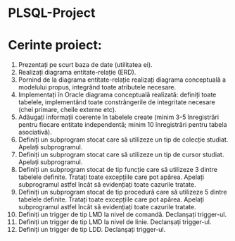 # PLSQL-Project

# Cerinte proiect:
1. Prezentați pe scurt baza de date (utilitatea ei).
2. Realizați diagrama entitate-relație (ERD).
3. Pornind de la diagrama entitate-relație realizați diagrama conceptuală a modelului propus, integrând toate atributele necesare.
4. Implementați în Oracle diagrama conceptuală realizată: definiți toate tabelele, implementând toate constrângerile de integritate necesare (chei primare, cheile externe etc).
5. Adăugați informații coerente în tabelele create (minim 3-5 înregistrări pentru fiecare entitate independentă; minim 10 înregistrări pentru tabela asociativă).
6. Definiți un subprogram stocat care să utilizeze un tip de colecție studiat. Apelați subprogramul.
7. Definiți un subprogram stocat care să utilizeze un tip de cursor studiat. Apelați subprogramul.
8. Definiți un subprogram stocat de tip funcție care să utilizeze 3 dintre tabelele definite. Tratați toate excepțiile care pot apărea. Apelați subprogramul astfel încât să evidențiați toate cazurile tratate.
9. Definiți un subprogram stocat de tip procedură care să utilizeze 5 dintre tabelele definite. Tratați toate excepțiile care pot apărea. Apelați subprogramul astfel încât să evidențiați toate cazurile tratate.
10. Definiți un trigger de tip LMD la nivel de comandă. Declanșați trigger-ul.
11. Definiți un trigger de tip LMD la nivel de linie. Declanșați trigger-ul.
12. Definiți un trigger de tip LDD. Declanșați trigger-ul.
